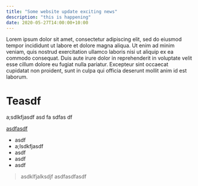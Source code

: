 ```yaml
---
title: "Some website update exciting news"
description: "this is happening"
date: 2020-05-27T14:00:00+10:00
---
```


Lorem ipsum dolor sit amet, consectetur adipiscing elit, sed do eiusmod tempor incididunt ut labore et dolore magna aliqua. Ut enim ad minim veniam, quis nostrud exercitation ullamco laboris nisi ut aliquip ex ea commodo consequat. Duis aute irure dolor in reprehenderit in voluptate velit esse cillum dolore eu fugiat nulla pariatur. Excepteur sint occaecat cupidatat non proident, sunt in culpa qui officia deserunt mollit anim id est laborum.

# Teasdf

a;sdlkfjasdf
asd
fa
sdfas
df

[asdfasdf](#test)

* asdf
* a;lsdkfjasdf
* asdf
* asdf
* asdf

> asdklfjalksdjf
> asdfasdfasdf
